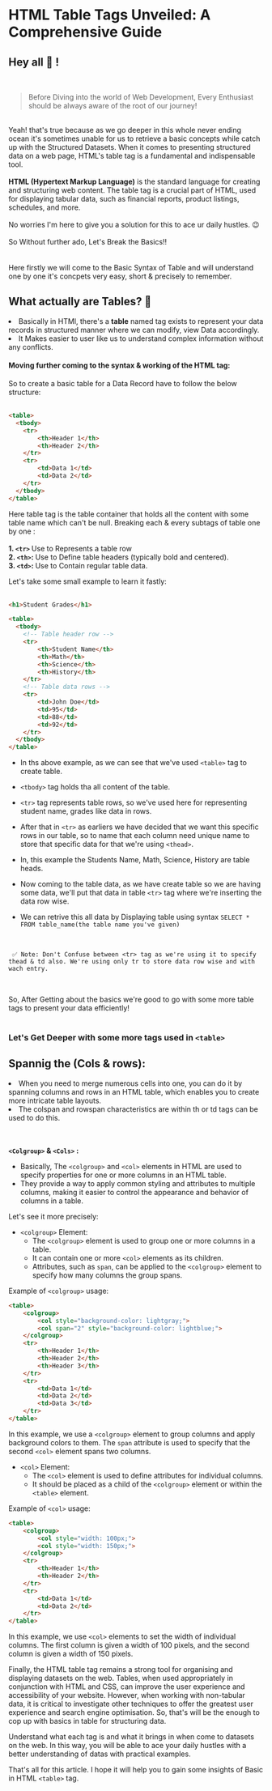 # HTML Table Tags Unveiled: A Comprehensive Guide

## Hey all 👋 !

<br>

> Before Diving into the world of Web Development, Every Enthusiast should be always aware of the root of our journey!<br>


<br>
Yeah! that's true because as we go deeper in this whole never ending ocean it's sometimes unable for us to retrieve a basic concepts while catch up with the Structured Datasets. When it comes to presenting structured data on a web page, HTML's table tag is a fundamental and indispensable tool. 
<br><br>
<b>HTML (Hypertext Markup Language)</b> is the standard language for creating and structuring web content. The table tag is a crucial part of HTML, used for displaying tabular data, such as financial reports, product listings, schedules, and more. 
<br><br>
No worries I'm here to give you a solution for this to ace ur daily hustles. 😉 <br><br> So Without further ado, Let's Break the Basics!!
<br><br><br>
Here firstly we will come to the Basic Syntax of Table and will understand one by one it's concpets very easy, short & precisely to remember.

<h2>What actually are Tables? 🤔</h2>
<li>Basically in HTMl, there's a <b>table</b> named tag exists to represent your data records in structured manner where we can modify, view Data accordingly.</li>
<li>It Makes easier to user like us to understand complex information without any conflicts.</li>

<h4>Moving further coming to the syntax & working of the HTML tag:</h4>

So to create a basic table for a Data Record have to follow the below structure:<br><br>

```html
<table>
  <tbody>
    <tr>
        <th>Header 1</th>
        <th>Header 2</th>
    </tr>
    <tr>
        <td>Data 1</td>
        <td>Data 2</td>
    </tr>
  </tbody>
</table>
```

Here table tag is the table container that holds all the content with some table name which can't be null.
Breaking each & every subtags of table one by one :<br><br>
<b>1. `<tr>` </b> Use to Represents a table row <br>
<b>2. `<th>`: </b> Use to Define table headers (typically bold and centered).<br>
<b>3. `<td>`: </b> Use to Contain regular table data.<br>

Let's take some small example to learn it fastly:<br><br>
```html
<h1>Student Grades</h1>

<table>
  <tbody>
    <!-- Table header row -->
    <tr>
        <th>Student Name</th>
        <th>Math</th>
        <th>Science</th>
        <th>History</th>
    </tr>
    <!-- Table data rows -->
    <tr>
        <td>John Doe</td>
        <td>95</td>
        <td>88</td>
        <td>92</td>
    </tr>
  </tbody>
</table>
```

- In ths above example, as we can see that we've used `<table>` tag to create table.<br>
- `<tbody>` tag holds tha all content of the table.<br>
- `<tr>` tag represents table rows, so we've used here for representing student name, grades like data in rows.
- After that in `<tr>` as earliers we have decided that we want this specific rows in our table, so to name that each column need unique name to store that specific data for that we're using `<thead>`.
- In, this example the Students Name, Math, Science, History are table heads.
- Now coming to the table data, as we have create table so we are having some data, we'll put that data in table `<tr>` tag where we're inserting the data row wise.
- We can retrive this all data by Displaying table using syntax ``SELECT * FROM table_name(the table name you've given)``

  <br>

```
 ✅ Note: Don't Confuse between <tr> tag as we're using it to specify thead & td also. We're using only tr to store data row wise and with wach entry.
```

<br>

So, After Getting about the basics we're good to go with some more table tags to present your data efficiently! 
<br><br><h3>Let's Get Deeper with some more tags used in `<table>` </h3>

<h2>Spannig the (Cols & rows): </h2>
<li> When you need to merge numerous cells into one, you can do it by spanning columns and rows in an HTML table, which enables you to create more intricate table layouts.<br></li>
<li> The colspan and rowspan characteristics are within th or td tags can be used to do this.</li><br><br>


<b> `<Colgroup>` & `<Cols>` : </b>

- Basically, The `<colgroup>` and `<col>` elements in HTML are used to specify properties for one or more columns in an HTML table.
- They provide a way to apply common styling and attributes to multiple columns, making it easier to control the appearance and behavior of columns in a table.

Let's see it more precisely:

- `<colgroup>` Element:
   - The `<colgroup>` element is used to group one or more columns in a table.
   - It can contain one or more `<col>` elements as its children.
   - Attributes, such as `span`, can be applied to the `<colgroup>` element to specify how many columns the group spans.

Example of `<colgroup>` usage:<br>

```html
<table>
    <colgroup>
        <col style="background-color: lightgray;">
        <col span="2" style="background-color: lightblue;">
    </colgroup>
    <tr>
        <th>Header 1</th>
        <th>Header 2</th>
        <th>Header 3</th>
    </tr>
    <tr>
        <td>Data 1</td>
        <td>Data 2</td>
        <td>Data 3</td>
    </tr>
</table>
```

In this example, we use a `<colgroup>` element to group columns and apply background colors to them. The `span` attribute is used to specify that the second `<col>` element spans two columns.

- `<col>` Element:
   - The `<col>` element is used to define attributes for individual columns.
   - It should be placed as a child of the `<colgroup>` element or within the `<table>` element.

Example of `<col>` usage:

```html
<table>
    <colgroup>
        <col style="width: 100px;">
        <col style="width: 150px;">
    </colgroup>
    <tr>
        <th>Header 1</th>
        <th>Header 2</th>
    </tr>
    <tr>
        <td>Data 1</td>
        <td>Data 2</td>
    </tr>
</table>
```

In this example, we use `<col>` elements to set the width of individual columns. The first column is given a width of 100 pixels, and the second column is given a width of 150 pixels.

Finally, the HTML table tag remains a strong tool for organising and displaying datasets on the web. Tables, when used appropriately in conjunction with HTML and CSS, can improve the user experience and accessibility of your website. However, when working with non-tabular data, it is critical to investigate other techniques to offer the greatest user experience and search engine optimisation. So, that's will be the enough to cop up with basics in table for structuring data.

Understand what each tag is and what it brings in when come to datasets on the web. In this way, you will be able to ace your daily hustles with a better understanding of datas with practical examples.

That's all for this article. I hope it will help you to gain some insights of Basic in HTML `<table>` tag.
